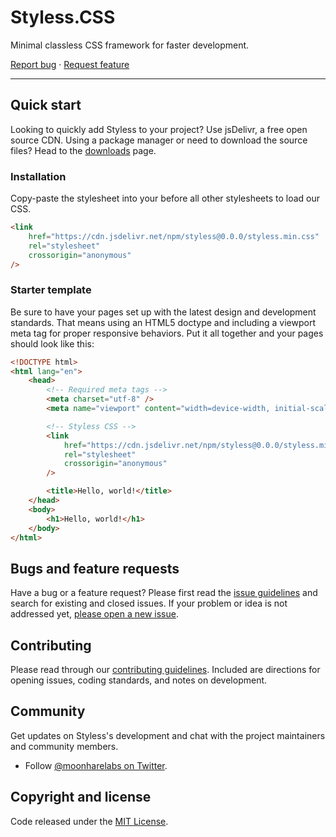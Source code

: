 # Styless.CSS
Minimal classless CSS framework for faster development.

[Report bug](https://github.com/ksenginew/styless.css/issues/new?template=bug_report.md)
·
[Request feature](https://github.com/ksenginew/styless.css/issues/new?template=feature_request.md)

---

## Quick start

Looking to quickly add Styless to your project? Use jsDelivr, a free open source CDN. Using a package manager or need to download the source files? Head to the [downloads](https://styless.netlify.app/test) page.

### Installation

Copy-paste the stylesheet <link> into your <head> before all other stylesheets to load our CSS.

```html
<link
    href="https://cdn.jsdelivr.net/npm/styless@0.0.0/styless.min.css"
    rel="stylesheet"
    crossorigin="anonymous"
/>
```

### Starter template

Be sure to have your pages set up with the latest design and development standards. That means using an HTML5 doctype and including a viewport meta tag for proper responsive behaviors. Put it all together and your pages should look like this:

```html
<!DOCTYPE html>
<html lang="en">
    <head>
        <!-- Required meta tags -->
        <meta charset="utf-8" />
        <meta name="viewport" content="width=device-width, initial-scale=1" />

        <!-- Styless CSS -->
        <link
            href="https://cdn.jsdelivr.net/npm/styless@0.0.0/styless.min.css"
            rel="stylesheet"
            crossorigin="anonymous"
        />

        <title>Hello, world!</title>
    </head>
    <body>
        <h1>Hello, world!</h1>
    </body>
</html>
```

## Bugs and feature requests

Have a bug or a feature request? Please first read the [issue guidelines](https://github.com/ksenginew/styless.css/blob/main/.github/CONTRIBUTING.md) and search for existing and closed issues. If your problem or idea is not addressed yet, [please open a new issue](issues/new).

## Contributing

Please read through our [contributing guidelines](https://github.com/ksenginew/styless.css/blob/main/.github/CONTRIBUTING.md). Included are directions for opening issues, coding standards, and notes on development.

## Community

Get updates on Styless's development and chat with the project maintainers and community members.

-   Follow [@moonharelabs on Twitter](https://twitter.com/harelabs).

## Copyright and license

Code released under the [MIT License](https://github.com/ksenginew/styless.css/main/LICENSE).
